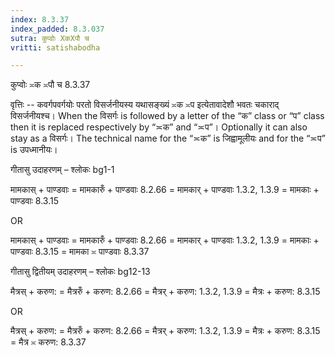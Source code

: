 ```yaml
---
index: 8.3.37
index_padded: 8.3.037
sutra: कुप्वोः XकXपौ च
vritti: satishabodha

---
```

 कुप्वोः ≍क ≍पौ च 8.3.37 


वृत्तिः -- कवर्गपवर्गयोः परतो विसर्जनीयस्य यथासङ्ख्यं ≍क ≍प इत्येतावादेशौ भवतः चकाराद् विसर्जनीयश्च। When the विसर्गः is followed by a letter of the “क” class or “प” class then it is replaced respectively by “≍क” and “≍प”। Optionally it can also stay as a विसर्गः। The technical name for the “≍क” is जिह्वामूलीयः and for the “≍प” is उपध्मानीयः। 


गीतासु उदाहरणम् – श्लोकः bg1-1 


मामकास् + पाण्डवाः = मामकारुँ + पाण्डवाः 8.2.66 = मामकार् + पाण्डवाः 1.3.2, 1.3.9 = मामकाः + पाण्डवाः 8.3.15


OR 


मामकास् + पाण्डवाः = मामकारुँ + पाण्डवाः 8.2.66 = मामकार् + पाण्डवाः 1.3.2, 1.3.9 = मामकाः + पाण्डवाः 8.3.15 = मामका ≍ पाण्डवाः 8.3.37


गीतासु द्वितीयम् उदाहरणम् – श्लोकः bg12-13 


मैत्रस् + करुण: = मैत्ररुँ + करुण: 8.2.66 = मैत्रर् + करुण: 1.3.2, 1.3.9 = मैत्रः + करुण: 8.3.15 


OR 


मैत्रस् + करुण: = मैत्ररुँ + करुण: 8.2.66 = मैत्रर् + करुण: 1.3.2, 1.3.9 = मैत्रः + करुण: 8.3.15 = मैत्र ≍ करुण: 8.3.37 